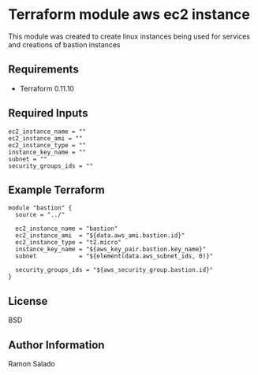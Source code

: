 Terraform module aws ec2 instance
=========

This module was created to create linux instances being used for services and creations of bastion instances

Requirements
------------

- Terraform 0.11.10

Required Inputs
--------------
```
ec2_instance_name = ""
ec2_instance_ami = ""
ec2_instance_type = ""
instance_key_name = ""
subnet = ""
security_groups_ids = ""
```
Example Terraform
----------------
```
module "bastion" {
  source = "../"

  ec2_instance_name = "bastion"
  ec2_instance_ami  = "${data.aws_ami.bastion.id}"
  ec2_instance_type = "t2.micro"
  instance_key_name = "${aws_key_pair.bastion.key_name}"
  subnet            = "${element(data.aws_subnet_ids, 0)}"

  security_groups_ids = "${aws_security_group.bastion.id}"
}
```
License
-------
BSD

Author Information
------------------
Ramon Salado